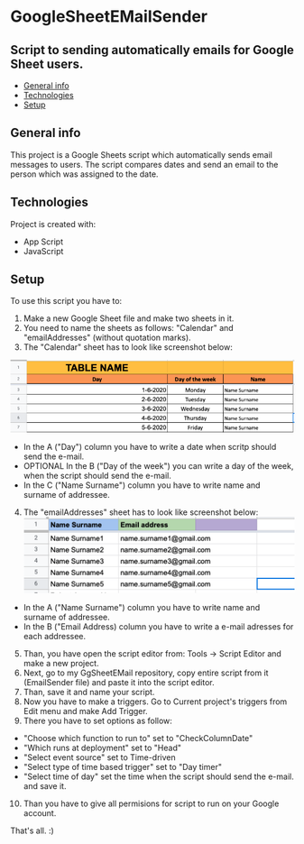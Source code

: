 # GoogleSheetEMailSender 
## Script to sending automatically emails for Google Sheet users.

* [General info](#general-info)
* [Technologies](#technologies)
* [Setup](#setup)

## General info
This project is a Google Sheets script which automatically sends email messages to users.
The script compares dates and send an email to the person which was assigned to the date.
	
## Technologies
Project is created with:
* App Script
* JavaScript
	
## Setup
To use this script you have to:


1. Make a new Google Sheet file and make two sheets in it.
2. You need to name the sheets as follows: "Calendar" and "emailAddresses" (without quotation marks).
3. The "Calendar" sheet has to look like screenshot below:

![Calendar sheet](Images/Calendar.png)
* In the A ("Day") column you have to write a date when scritp should send the e-mail.
* OPTIONAL In the B ("Day of the week") you can write a day of the week, when the script should send the e-mail.
* In the C ("Name Surname") column you have to write name and surname of addressee.

4. The "emailAddresses" sheet has to look like screenshot below:
![emailAdresses sheet](Images/emailAddresses.png)

* In the A ("Name Surname") column you have to write name and surname of addressee.
* In the B ("Email Address) column you have to write a e-mail adresses for each addressee. 



5. Than, you have open the script editor from: Tools -> Script Editor and make a new project.
6. Next, go to my GgSheetEMail repository, copy entire script from it (EmailSender file) and paste it into the script editor.
7. Than, save it and name your script.
8. Now you have to make a triggers. Go to Current project's triggers from Edit menu and make Add Trigger.
9. There you have to set options as follow:
* "Choose which function to run to" set to "CheckColumnDate"
* "Which runs at deployment" set to "Head"
* "Select event source" set to Time-driven
* "Select type of time based trigger" set to "Day timer"
* "Select time of day" set the time when the script should send the e-mail.
and save it.

10. Than you have to give all permisions for script to run on your Google account. 

That's all. :)


